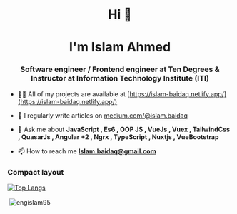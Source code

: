 <h1 align="center">Hi 👋 </h1>
 <h1 align="center"> I'm Islam Ahmed</h1>
<h3 align="center">Software engineer / Frontend engineer at Ten Degrees & Instructor at Information Technology Institute (ITI)</h3>

- 👨‍💻 All of my projects are available at [https://islam-baidaq.netlify.app/](https://islam-baidaq.netlify.app/)

- 📝 I regularly write articles on [medium.com/@islam.baidaq](medium.com/@islam.baidaq)

- 💬 Ask me about **JavaScript , Es6 , OOP JS  , VueJs , Vuex , TailwindCss , QuasarJs , Angular +2  , Ngrx , TypeScript , Nuxtjs , VueBootstrap**

- 📫 How to reach me **Islam.baidaq@gmail.com**



### Compact layout

[![Top Langs](https://github-readme-stats.vercel.app/api/top-langs/?username=engIslam95&layout=compact)](https://github.com/engIslam95/github-readme-stats)



<p>&nbsp;<img align="center" src="https://github-readme-stats.vercel.app/api?username=engislam95&show_icons=true&locale=en" alt="engislam95" /></p>

